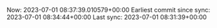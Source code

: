 Now: 2023-07-01 08:37:39.010579+00:00 Earliest commit since sync: 2023-07-01 08:34:44+00:00 Last sync: 2023-07-01 08:31:39+00:00
